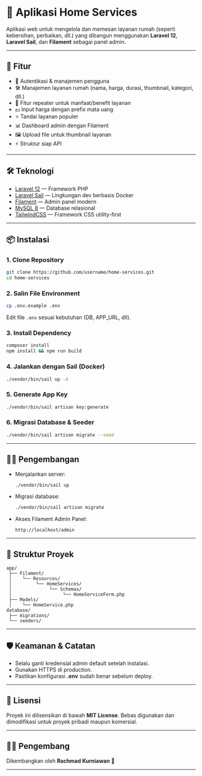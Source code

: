 # 🏡 Aplikasi Home Services

Aplikasi web untuk mengelola dan memesan layanan rumah (seperti kebersihan, perbaikan, dll.) yang dibangun menggunakan **Laravel 12**, **Laravel Sail**, dan **Filament** sebagai panel admin.

---

## 🚀 Fitur
- 🔐 Autentikasi & manajemen pengguna  
- 🛠️ Manajemen layanan rumah (nama, harga, durasi, thumbnail, kategori, dll.)  
- 📑 Fitur repeater untuk manfaat/benefit layanan  
- 💵 Input harga dengan prefix mata uang  
- ⭐ Tandai layanan populer  
- 📊 Dashboard admin dengan Filament  
- 🖼️ Upload file untuk thumbnail layanan  
- ⚡ Struktur siap API  

---

## 🛠️ Teknologi
- [Laravel 12](https://laravel.com/) — Framework PHP  
- [Laravel Sail](https://laravel.com/docs/sail) — Lingkungan dev berbasis Docker  
- [Filament](https://filamentphp.com/) — Admin panel modern  
- [MySQL 8](https://www.mysql.com/) — Database relasional  
- [TailwindCSS](https://tailwindcss.com/) — Framework CSS utility-first  

---

## 📦 Instalasi

### 1. Clone Repository
```bash
git clone https://github.com/username/home-services.git
cd home-services
```

### 2. Salin File Environment

```bash
cp .env.example .env
```

Edit file `.env` sesuai kebutuhan (DB, APP_URL, dll).

### 3. Install Dependency

```bash
composer install
npm install && npm run build
```

### 4. Jalankan dengan Sail (Docker)

```bash
./vendor/bin/sail up -d
```

### 5. Generate App Key

```bash
./vendor/bin/sail artisan key:generate
```

### 6. Migrasi Database & Seeder

```bash
./vendor/bin/sail artisan migrate --seed
```

---

## 🧑‍💻 Pengembangan

* Menjalankan server:

  ```bash
  ./vendor/bin/sail up
  ```

* Migrasi database:

  ```bash
  ./vendor/bin/sail artisan migrate
  ```

* Akses Filament Admin Panel:

  ```
  http://localhost/admin
  ```

---

## 📂 Struktur Proyek

```
app/
 ├── Filament/
 │    └── Resources/
 │         └── HomeServices/
 │              └── Schemas/
 │                   └── HomeServiceForm.php
 ├── Models/
 │    └── HomeService.php
database/
 ├── migrations/
 └── seeders/
```

---

## 🛡️ Keamanan & Catatan

* Selalu ganti kredensial admin default setelah instalasi.
* Gunakan HTTPS di production.
* Pastikan konfigurasi **.env** sudah benar sebelum deploy.

---

## 📜 Lisensi

Proyek ini dilisensikan di bawah **MIT License**.
Bebas digunakan dan dimodifikasi untuk proyek pribadi maupun komersial.

---

## 👨‍💻 Pengembang

Dikembangkan oleh **Rachmad Kurniawan** 🚀

---
